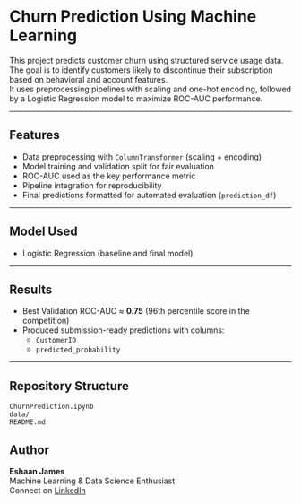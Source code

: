 # Churn Prediction Using Machine Learning

This project predicts customer churn using structured service usage data. The goal is to identify customers likely to discontinue their subscription based on behavioral and account features.  
It uses preprocessing pipelines with scaling and one-hot encoding, followed by a Logistic Regression model to maximize ROC-AUC performance.

---

## Features
- Data preprocessing with `ColumnTransformer` (scaling + encoding)
- Model training and validation split for fair evaluation
- ROC-AUC used as the key performance metric
- Pipeline integration for reproducibility
- Final predictions formatted for automated evaluation (`prediction_df`)

---

## Model Used
- Logistic Regression (baseline and final model)

---

## Results
- Best Validation ROC-AUC ≈ **0.75** (96th percentile score in the competition)
- Produced submission-ready predictions with columns:
  - `CustomerID`
  - `predicted_probability`

---

## Repository Structure
```
ChurnPrediction.ipynb        
data/                       
README.md                   
```
## Author
**Eshaan James**  
Machine Learning & Data Science Enthusiast  
Connect on [LinkedIn](https://www.linkedin.com/in/eshaan-r-james/)
